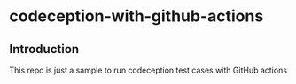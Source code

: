 # codeception-with-github-actions
## Introduction
This repo is just a sample to run codeception test cases with GitHub actions

